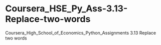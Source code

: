# Coursera_HSE_Py_Ass-3.13-Replace-two-words
Coursera_High_School_of_Economics_Python_Assignments 3.13 Replace two words
